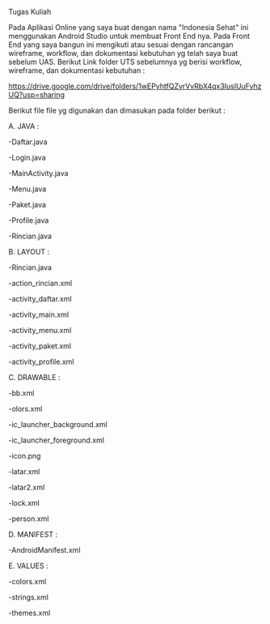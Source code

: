 Tugas Kuliah





Pada Aplikasi Online yang saya buat dengan nama "Indonesia Sehat" ini menggunakan Android Studio untuk membuat Front End nya. 
Pada Front End yang saya bangun ini mengikuti atau sesuai dengan rancangan wireframe, workflow, dan dokumentasi kebutuhan yg telah saya buat sebelum UAS. 
Berikut Link folder UTS sebelumnya yg berisi workflow, wireframe, dan dokumentasi kebutuhan :




https://drive.google.com/drive/folders/1wEPyhtfQZyrVvRbX4qx3IuslUuFyhzUQ?usp=sharing




Berikut file file yg digunakan dan dimasukan pada folder berikut :



A. JAVA :

  -Daftar.java
  
  -Login.java
  
  -MainActivity.java
  
  -Menu.java
  
  -Paket.java
  
  -Profile.java
  
  -Rincian.java

B. LAYOUT :

  -Rincian.java
  
  -action_rincian.xml
  
  -activity_daftar.xml
  
  -activity_main.xml
  
  -activity_menu.xml
  
  -activity_paket.xml
  
  -activity_profile.xml
  
C. DRAWABLE :

  -bb.xml
  
  -olors.xml
  
  -ic_launcher_background.xml
  
  -ic_launcher_foreground.xml
  
  -icon.png
  
  -latar.xml
  
  -latar2.xml
  
  -lock.xml
  
  -person.xml
  
D. MANIFEST :

  -AndroidManifest.xml
  
E. VALUES :

   -colors.xml
   
   -strings.xml
   
   -themes.xml
